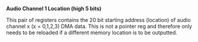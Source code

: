 **Audio Channel 1 Location (high 5 bits)**

This pair of registers contains the 20 bit starting address (location) of audio channel x (x = 0,1,2,3) DMA data. This is not a pointer reg and therefore only needs to be reloaded if a different memory location is to be outputted.

